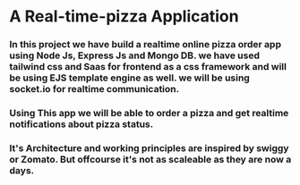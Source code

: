 # A Real-time-pizza Application

### In this project we have build a realtime online pizza order app using Node Js, Express Js and Mongo DB. we have used tailwind css and Saas for frontend as a css framework and will be using EJS template engine as well. we will be using socket.io for realtime communication.

### Using This app we will be able to order a pizza and get realtime notifications about pizza status. 

### It's Architecture and working principles are inspired by swiggy or Zomato. But offcourse it's not as scaleable as they are now a days. 
